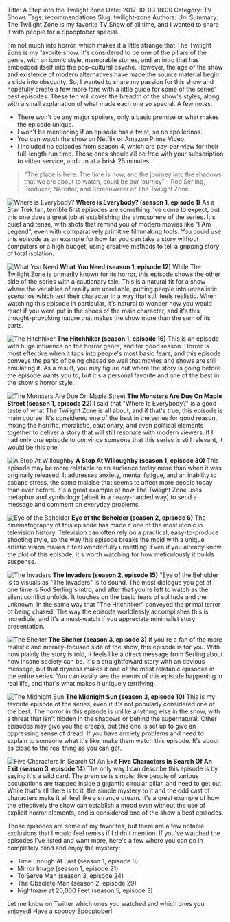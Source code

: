 Title: A Step into the Twilight Zone
Date: 2017-10-03 18:00 
Category: TV Shows
Tags: recommendations 
Slug: twilight-zone 
Authors: Uni 
Summary: The Twilight Zone is my favorite TV Show of all time, and I wanted to share it with people for a Spooptober special.

I'm not much into horror, which makes it a little strange that The Twilight Zone is my favorite show. It's considered to be one of the pillars of the genre, with an iconic style, memorable stories, and an intro that has embedded itself into the pop-cultural psyche. However, the age of the show and existence of modern alternatives have made the source material begin a slide into obscurity. So, I wanted to share my passion for this show and hopefully create a few more fans with a little guide for some of the series' best episodes. These ten will cover the breadth of the show's styles, along with a small explanation of what made each one so special. A few notes:

* There won't be any major spoilers, only a basic premise or what makes the episode unique. 
* I won't be mentioning if an episode has a twist, so no spoilerinos.
* You can watch the show on Netflix or Amazon Prime Video.
* I included no episodes from season 4, which are pay-per-view for their full-length run time. These ones should all be free with your subscription to either service, and run at a brisk 25 minutes.

>"The place is here. The time is now, and the journey into the shadows that we are about to watch, could be our journey" - Rod Serling, Producer, Narrator, and Screenwriter of The Twilight Zone

![Where is Everybody?]({attach}images/whereIsEverybody.png)
**Where is Everybody? (season 1, episode 1)**
As a Star Trek fan, terrible first episodes are something I've come to expect, but this one does a great job at establishing the atmosphere of the series. It's quiet and tense, with shots that remind you of modern movies like "I Am Legend", even with comparatively primitive filmmaking tools. You could use this episode as an example for how far you can take a story without computers or a high budget, using creative methods to tell a gripping story of total isolation.

![What You Need]({attach}images/whatYouNeed.png)
**What You Need (season 1, episode 12)**
While The Twilight Zone is primarily known for its horror, this episode shows the other side of the series with a cautionary tale. This is a natural fit for a show where the variables of reality are unreliable, putting people into unrealistic scenarios which test their character in a way that still feels realistic. When watching this episode in particular, it's natural to wonder how you would react if you were put in the shoes of the main character, and it's this thought-provoking nature that makes the show more than the sum of its parts.
 
![The Hitchhiker]({attach}images/theHitchhiker.png)
**The Hitchhiker (season 1, episode 16)**
This is an episode with huge influence on the horror genre, and for good reason. Horror is most effective when it taps into people's most basic fears, and this episode conveys the panic of being chased so well that movies and shows are still emulating it. As a result, you may figure out where the story is going before the episode wants you to, but it's a personal favorite and one of the best in the show's horror style.

![The Monsters Are Due On Maple Street]({attach}images/theMonstersAreDueOnMapleStreet.png)
**The Monsters Are Due On Maple Street (season 1, episode 22)**
I said that "Where Is Everybody?" is a good taste of what The Twilight Zone is all about, and if that's true, this episode is main course. It's considered one of the best in the series for good reason, mixing the horrific, moralistic, cautionary, and even political elements together to deliver a story that will still resonate with modern viewers. If I had only one episode to convince someone that this series is still relevant, it would be this one.

![A Stop At Willoughby]({attach}images/aStopAtWilloughby.png)
**A Stop At Willoughby (season 1, episode 30)**
This episode may be more relatable to an audience today more than when it was originally released. It addresses anxiety, mental fatigue, and an inability to escape stress, the same malaise that seems to affect more people today than ever before. It's a great example of how The Twilight Zone uses metaphor and symbology (albeit in a heavy-handed way) to send a message and comment on everyday problems.

![Eye of the Beholder]({attach}images/eyeOfTheBeholder.png)
**Eye of the Beholder (season 2, episode 6)**
The cinematography of this episode has made it one of the most iconic in television history. Television can often rely on a practical, easy-to-produce shooting style, so the way this episode breaks the mold with a unique artistic vision makes it feel wonderfully unsettling. Even if you already know the plot of this episode, it's worth watching for how meticulously it builds suspense.

![The Invaders]({attach}images/theInvaders.png)
**The Invaders (season 2, episode 15)**
"Eye of the Beholder is to visuals as "The Invaders" is to sound. The most dialogue you get at one time is Rod Serling's intro, and after that you're left to watch as the silent conflict unfolds. It touches on the basic fears of solitude and the unknown, in the same way that "The Hitchhiker" conveyed the primal terror of being chased. The way the episode worldlessly accomplishes this is incredible, and it's a must-watch if you appreciate minimalist story presentation.

![The Shelter]({attach}images/theShelter.png)
**The Shelter (season 3, episode 3)**
If you're a fan of the more realistic and morally-focused side of the show, this episode is for you. With how plainly the story is told, it feels like a direct message from Serling about how insane society can be. It's a straightfoward story with an obvious message, but that dryness makes it one of the most relatable episodes in the entire series. You can easily see the events of this episode happening in real life, and that's what makes it uniquely terrifying.

![The Midnight Sun]({attach}images/theMidnightSun.png)
**The Midnight Sun (season 3, episode 10)**
This is my favorite episode of the series, even if it's not popularly considered one of the best. The horror in this episode is unlike anything else in the show, with a threat that isn't hidden in the shadows or behind the supernatural. Other episodes may give you the creeps, but this one is set up to give an oppressing sense of dread. If you have anxiety problems and need to explain to someone what it's like, make them watch this episode. It's about as close to the real thing as you can get.

![Five Characters In Search Of An Exit]({attach}images/fiveCharactersInSearchOfAnExit.png)
**Five Characters In Search Of An Exit (season 3, episode 14)**
The only way I can describe this episode is by saying it's a wild card. The premise is simple: five people of various occupations are trapped inside a gigantic circular pillar, and need to get out. While that's all there is to it, the simple mystery to it and the odd cast of characters make it all feel like a strange dream. It's a great example of how the effectively the show can establish a mood even without the use of explicit horror elements, and is considered one of the show's best episodes.

Those episodes are some of my favorites, but there are a few notable exclusions that I would feel remiss if I didn't mention. If you've watched the episodes I've listed and want more, here's a few where you can go in completely blind and enjoy the mystery:

* Time Enough At Last (season 1, episode 8)
* Mirror Image (season 1, episode 21)
* To Serve Man (season 3, episode 24)
* The Obsolete Man (season 2, episode 29)
* Nightmare at 20,000 Feet (season 5, episode 3)

Let me know on Twitter which ones you watched and which ones you enjoyed! Have a spoopy Spooptober!
